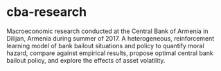 # cba-research
Macroeconomic research conducted at the Central Bank of Armenia in Dilijan, Armenia during summer of 2017. A heterogeneous, reinforcement learning model of bank bailout situations and policy to quantify moral hazard, compare against empirical results, propose optimal central bank bailout policy, and explore the effects of asset volatility.
